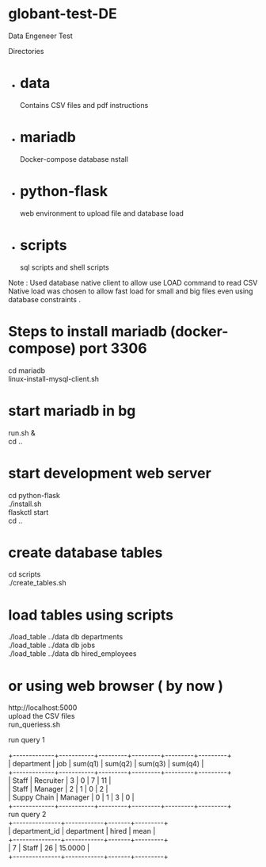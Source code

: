 # globant-test-DE
Data Engeneer Test 

Directories  

- # data 
   Contains CSV files and pdf instructions  	
- # mariadb 
   Docker-compose database nstall 
- # python-flask 
   web environment to upload file and database load 
- # scripts 
   sql scripts and shell scripts 

Note : Used database native client to allow use LOAD command to read CSV 
Native load was chosen to allow fast load for small and big files even using database constraints . 

# Steps to install mariadb (docker-compose) port 3306 
cd mariadb<br>
linux-install-mysql-client.sh<br>

# start mariadb in bg 
run.sh & <br>
cd .. <br>
# start development web server  
cd python-flask <br>
./install.sh <br>
flaskctl start <br>
cd .. <br>
# create database tables 
cd scripts <br>
./create_tables.sh <br>

# load tables using scripts 
./load_table ../data db departments<br>
./load_table ../data db jobs<br>
./load_table ../data db hired_employees<br>

# or using  web browser ( by now ) 

http://localhost:5000<br>
upload the CSV files<br>
run_queriess.sh<br>

run query 1

+-------------+-----------+---------+---------+---------+---------+<br>
| department  | job       | sum(q1) | sum(q2) | sum(q3) | sum(q4) |<br>
+-------------+-----------+---------+---------+---------+---------+<br>
| Staff       | Recruiter |       3 |       0 |       7 |      11 |<br>
| Staff       | Manager   |       2 |       1 |       0 |       2 |<br>
| Suppy Chain | Manager   |       0 |       1 |       3 |       0 |<br>
+-------------+-----------+---------+---------+---------+---------+<br>
run query 2<br>
+---------------+------------+-------+---------+<br>
| department_id | department | hired | mean    |<br>
+---------------+------------+-------+---------+<br>
|             7 | Staff      |    26 | 15.0000 |<br>
+---------------+------------+-------+---------+<br>




